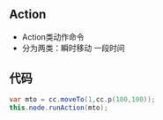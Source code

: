 ## Action

- Action类动作命令
- 分为两类：瞬时移动    一段时间



## 代码

```java
var mto = cc.moveTo(1,cc.p(100,100));
this.node.runAction(mto);
```

